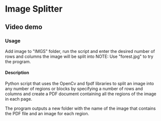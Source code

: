 # Image Splitter

## Video demo

### Usage

Add image to "IMGS" folder, run the script and enter the desired number of rows and columns the image will be split into
NOTE: Use "forest.jpg" to try the program.

#### Description

Python script that uses the OpenCv and fpdf libraries to split an image into any number of regions or blocks by specifying
a number of rows and columns and create a PDF document containing all the regions of the image in each page.

The program outputs a new folder with the name of the image that contains the PDF file and an image for each region.
